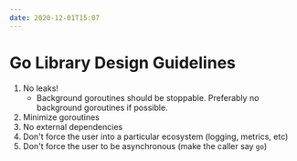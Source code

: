 ```yaml
---
date: 2020-12-01T15:07
---
```


# Go Library Design Guidelines

1. No leaks! 
   - Background goroutines should be stoppable. Preferably no background goroutines if possible.
2. Minimize goroutines
3. No external dependencies
4. Don't force the user into a particular ecosystem (logging, metrics, etc)
5. Don't force the user to be asynchronous (make the caller say `go`) 

